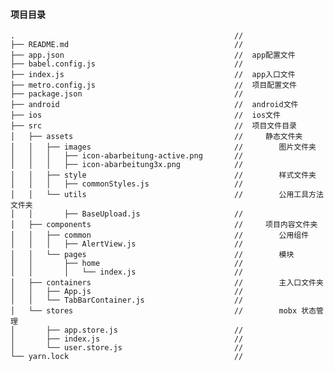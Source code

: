 #### 项目目录

    .                                                 //
    ├── README.md                                     //                                          
    ├── app.json                                      //  app配置文件          
    ├── babel.config.js                               //                  
    ├── index.js                                      //  app入口文件         
    ├── metro.config.js                               //  项目配置文件                
    ├── package.json                                  //               
    ├── android                                       //  android文件            
    ├── ios                                           //  ios文件         
    ├── src                                           //  项目文件目录          
    │   ├── assets                                    //     静态文件夹          
    │   │   ├── images                                //        图片文件夹            
    │   │   │   ├── icon-abarbeitung-active.png       //                                          
    │   │   │   ├── icon-abarbeitung3x.png            //                                     
    │   │   ├── style                                 //        样式文件夹              
    │   │   │   ├── commonStyles.js                   //                              
    │   │   └── utils                                 //        公用工具方法文件夹                
    │   │       ├── BaseUpload.js                     //                            
    │   ├── components                                //     项目内容文件夹                
    │   │   ├── common                                //        公用组件                
    │   │   │   ├── AlertView.js                      //                           
    │   │   └── pages                                 //        模块        
    │   │       ├── home                              //                   
    │   │       │   └── index.js                      //                           
    │   ├── containers                                //        主入口文件夹         
    │   │   ├── App.js                                //                 
    │   │   └── TabBarContainer.js                    //                             
    │   └── stores                                    //        mobx 状态管理    
    │       ├── app.store.js                          //                       
    │       ├── index.js                              //                   
    │       └── user.store.js                         //                        
    └── yarn.lock                                     //            


















